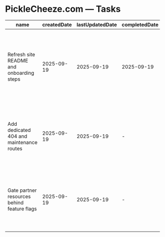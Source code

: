 # PickleCheeze.com — Tasks

| name | createdDate | lastUpdatedDate | completedDate | status | description |
| --- | --- | --- | --- | --- | --- |
| Refresh site README and onboarding steps | 2025-09-19 | 2025-09-19 | 2025-09-19 | complete | Documented tenant-specific copy, navigation, and environment variables for the fermentation partner portal. |
| Add dedicated 404 and maintenance routes | 2025-09-19 | 2025-09-19 | - | todo | Wire React Router fallback pages so broken links and downtime display branded messaging. |
| Gate partner resources behind feature flags | 2025-09-19 | 2025-09-19 | - | todo | Introduce runtime flags for welcome links and PDFs to support staged content launches. |

